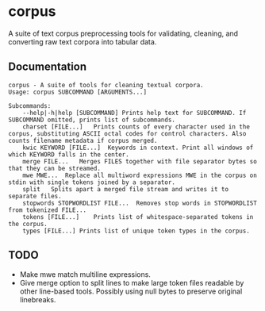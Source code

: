 # corpus
A suite of text corpus preprocessing tools for validating, cleaning, and converting raw text corpora into tabular data.

## Documentation
```
corpus - A suite of tools for cleaning textual corpora. 
Usage: corpus SUBCOMMAND [ARGUMENTS...]

Subcommands:
	--help|-h|help [SUBCOMMAND]	Prints help text for SUBCOMMAND. If SUBCOMMAND omitted, prints list of subcommands.
	charset [FILE...]	Prints counts of every character used in the corpus, substituting ASCII octal codes for control characters. Also counts filename metadata if corpus merged.
	kwic KEYWORD [FILE...]	Keywords in context. Print all windows of which KEYWORD falls in the center.
	merge FILE...	Merges FILES together with file separator bytes so that they can be streamed.
	mwe MWE...	Replace all multiword expressions MWE in the corpus on stdin with single tokens joined by a separator.
	split 	Splits apart a merged file stream and writes it to separate files.
	stopwords STOPWORDLIST FILE...	Removes stop words in STOPWORDLIST from tokenized FILE...
	tokens [FILE...]	Prints list of whitespace-separated tokens in the corpus.
	types [FILE...]	Prints list of unique token types in the corpus.
```
## TODO
- Make mwe match multiline expressions.
- Give merge option to split lines to make large token files readable by other line-based tools. Possibly using null bytes to preserve original linebreaks.
